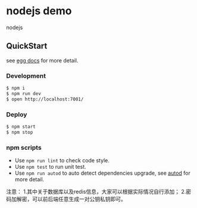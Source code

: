 # nodejs demo

nodejs

## QuickStart

<!-- add docs here for user -->

see [egg docs][egg] for more detail.

### Development

```bash
$ npm i
$ npm run dev
$ open http://localhost:7001/
```

### Deploy

```bash
$ npm start
$ npm stop
```

### npm scripts

- Use `npm run lint` to check code style.
- Use `npm test` to run unit test.
- Use `npm run autod` to auto detect dependencies upgrade, see [autod](https://www.npmjs.com/package/autod) for more detail.


[egg]: https://eggjs.org

注意：
1.其中关于数据库以及redis信息，大家可以根据实际情况自行添加；
2.密码加解密，可以前后端任意生成一对公钥私钥即可。
